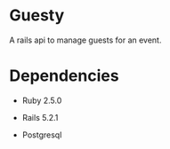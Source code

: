 # Guesty

A rails api to manage guests for an event. 

# Dependencies

* Ruby 2.5.0

* Rails 5.2.1

* Postgresql
